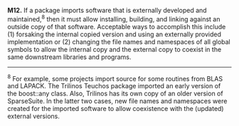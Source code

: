 **M12.** If a package imports software that is externally developed and maintained,<sup>8</sup> then it must allow
installing, building, and linking against an outside copy of that software. Acceptable ways to
accomplish this include (1) forsaking the internal copied version and using an externally provided
implementation or (2) changing the file names and namespaces of all global symbols to allow the
internal copy and the external copy to coexist in the same downstream libraries and programs.

------

<sup>8</sup> For example, some projects import source for some routines from BLAS and LAPACK. The Trilinos Teuchos
package imported an early version of the boost::any class. Also, Trilinos has its own copy of an older version of
SparseSuite. In the latter two cases, new file names and namespaces were created for the imported software to
allow coexistence with the (updated) external versions.
